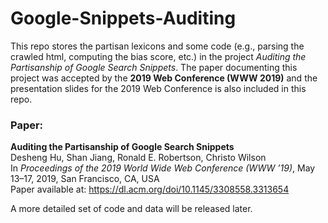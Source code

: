 # Google-Snippets-Auditing
This repo stores the partisan lexicons and some code (e.g.,  parsing the crawled html, computing the bias score, etc.) in the project *Auditing the Partisanship of Google Search Snippets*. The paper documenting this project was  accepted by the **2019 Web Conference (WWW 2019)** and the presentation slides for the 2019 Web Conference is also included in this repo. 
### Paper:
**Auditing the Partisanship of Google Search Snippets**  
Desheng Hu, Shan Jiang, Ronald E. Robertson, Christo Wilson  
In *Proceedings of the 2019 World Wide Web Conference (WWW ’19)*, May 13–17, 2019, San Francisco, CA, USA  
Paper available at: https://dl.acm.org/doi/10.1145/3308558.3313654

A more detailed set of code and data will be released later.
